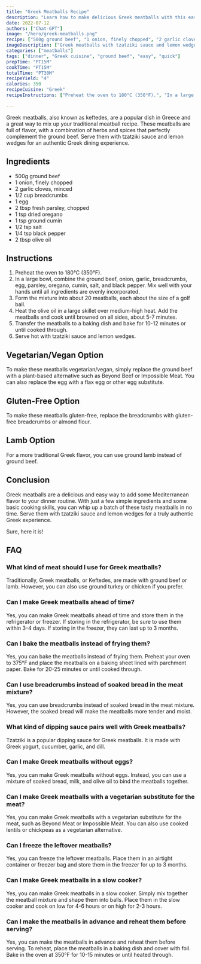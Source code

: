 ```yaml
---
title: "Greek Meatballs Recipe"
description: "Learn how to make delicious Greek meatballs with this easy recipe. Perfect for a quick and tasty dinner, these meatballs are full of flavor and sure to be a hit with your family and friends."
date: 2022-07-12
authors: ["Chat-GPT"]
image: "/hero/greek-meatballs.png"
recipe: ["500g ground beef", "1 onion, finely chopped", "2 garlic cloves, minced", "1/2 cup breadcrumbs", "1 egg", "2 tbsp fresh parsley, chopped", "1 tsp dried oregano", "1 tsp ground cumin", "1/2 tsp salt", "1/4 tsp black pepper", "2 tbsp olive oil"]
imageDescription: ["Greek meatballs with tzatziki sauce and lemon wedges."]
categories: ["meatballs"]
tags: ["dinner", "Greek cuisine", "ground beef", "easy", "quick"]
prepTime: "PT15M"
cookTime: "PT15M"
totalTime: "PT30M"
recipeYield: "4"
calories: 350
recipeCuisine: "Greek"
recipeInstructions: ["Preheat the oven to 180°C (350°F).", "In a large bowl, combine the ground beef, onion, garlic, breadcrumbs, egg, parsley, oregano, cumin, salt, and black pepper. Mix well with your hands until all ingredients are evenly incorporated.", "Form the mixture into about 20 meatballs, each about the size of a golf ball.", "Heat the olive oil in a large skillet over medium-high heat. Add the meatballs and cook until browned on all sides, about 5-7 minutes.", "Transfer the meatballs to a baking dish and bake for 10-12 minutes or until cooked through.", "Serve hot with tzatziki sauce and lemon wedges."]

---
```


Greek meatballs, also known as keftedes, are a popular dish in Greece and a great way to mix up your traditional meatball recipe. These meatballs are full of flavor, with a combination of herbs and spices that perfectly complement the ground beef. Serve them with tzatziki sauce and lemon wedges for an authentic Greek dining experience.

## Ingredients

- 500g ground beef
- 1 onion, finely chopped
- 2 garlic cloves, minced
- 1/2 cup breadcrumbs
- 1 egg
- 2 tbsp fresh parsley, chopped
- 1 tsp dried oregano
- 1 tsp ground cumin
- 1/2 tsp salt
- 1/4 tsp black pepper
- 2 tbsp olive oil

## Instructions

1. Preheat the oven to 180°C (350°F).
2. In a large bowl, combine the ground beef, onion, garlic, breadcrumbs, egg, parsley, oregano, cumin, salt, and black pepper. Mix well with your hands until all ingredients are evenly incorporated.
3. Form the mixture into about 20 meatballs, each about the size of a golf ball.
4. Heat the olive oil in a large skillet over medium-high heat. Add the meatballs and cook until browned on all sides, about 5-7 minutes.
5. Transfer the meatballs to a baking dish and bake for 10-12 minutes or until cooked through.
6. Serve hot with tzatziki sauce and lemon wedges.

## Vegetarian/Vegan Option

To make these meatballs vegetarian/vegan, simply replace the ground beef with a plant-based alternative such as Beyond Beef or Impossible Meat. You can also replace the egg with a flax egg or other egg substitute.

## Gluten-Free Option

To make these meatballs gluten-free, replace the breadcrumbs with gluten-free breadcrumbs or almond flour.

## Lamb Option

For a more traditional Greek flavor, you can use ground lamb instead of ground beef.

## Conclusion

Greek meatballs are a delicious and easy way to add some Mediterranean flavor to your dinner routine. With just a few simple ingredients and some basic cooking skills, you can whip up a batch of these tasty meatballs in no time. Serve them with tzatziki sauce and lemon wedges for a truly authentic Greek experience.

Sure, here it is!

## FAQ

### What kind of meat should I use for Greek meatballs?

Traditionally, Greek meatballs, or Keftedes, are made with ground beef or lamb. However, you can also use ground turkey or chicken if you prefer.

### Can I make Greek meatballs ahead of time?

Yes, you can make Greek meatballs ahead of time and store them in the refrigerator or freezer. If storing in the refrigerator, be sure to use them within 3-4 days. If storing in the freezer, they can last up to 3 months.

### Can I bake the meatballs instead of frying them?

Yes, you can bake the meatballs instead of frying them. Preheat your oven to 375°F and place the meatballs on a baking sheet lined with parchment paper. Bake for 20-25 minutes or until cooked through.

### Can I use breadcrumbs instead of soaked bread in the meat mixture?

Yes, you can use breadcrumbs instead of soaked bread in the meat mixture. However, the soaked bread will make the meatballs more tender and moist.

### What kind of dipping sauce pairs well with Greek meatballs?

Tzatziki is a popular dipping sauce for Greek meatballs. It is made with Greek yogurt, cucumber, garlic, and dill.

### Can I make Greek meatballs without eggs?

Yes, you can make Greek meatballs without eggs. Instead, you can use a mixture of soaked bread, milk, and olive oil to bind the meatballs together.

### Can I make Greek meatballs with a vegetarian substitute for the meat?

Yes, you can make Greek meatballs with a vegetarian substitute for the meat, such as Beyond Meat or Impossible Meat. You can also use cooked lentils or chickpeas as a vegetarian alternative.

### Can I freeze the leftover meatballs?

Yes, you can freeze the leftover meatballs. Place them in an airtight container or freezer bag and store them in the freezer for up to 3 months.

### Can I make Greek meatballs in a slow cooker?

Yes, you can make Greek meatballs in a slow cooker. Simply mix together the meatball mixture and shape them into balls. Place them in the slow cooker and cook on low for 4-6 hours or on high for 2-3 hours.

### Can I make the meatballs in advance and reheat them before serving?

Yes, you can make the meatballs in advance and reheat them before serving. To reheat, place the meatballs in a baking dish and cover with foil. Bake in the oven at 350°F for 10-15 minutes or until heated through.